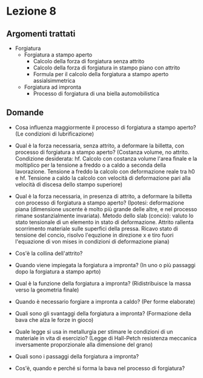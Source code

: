 # Lezione 8

## Argomenti trattati
- Forgiatura
	- Forgiatura a stampo aperto
		- Calcolo della forza di forgiatura senza attrito
		- Calcolo della forza di forgiatura in stampo piano con attrito
		- Formula per il calcolo della forgiatura a stampo aperto assialsimmetrica
	- Forgiatura ad impronta
		- Processo di forgiatura di una biella automobilistica

## Domande
- Cosa influenza maggiormente il processo di forgiatura a stampo aperto? (Le condizioni di lubrificazione)
- Qual è la forza necessaria, senza attrito, a deformare la billetta, con processo di forgiatura a stampo aperto? (Costanza volume, no attrito. Condizione desiderata: hf. Calcolo con costanza volume l'area finale e la moltiplico per la tensione a freddo o a caldo a seconda della lavorazione. Tensione a freddo la calcolo con deformazione reale tra h0 e hf. Tensione a caldo la calcolo con velocità di deformazione pari alla velocità di discesa dello stampo superiore)
- Qual è la forza necessaria, in presenza di attrito, a deformare la billetta con processo di forgiatura a stampo aperto? (Ipotesi: deformazione piana (dimensione uscente è molto più grande delle altre, e nel processo rimane sostanzialmente invariata). Metodo dello slab (concio): valuto lo stato tensionale di un elemento in stato di deformazione. Attrito rallenta scorrimento materiale sulle superfici della pressa. Ricavo stato di tensione del concio, risolvo l'equzione in direzione x e tiro fuori l'equazione di von mises in condizioni di deformazione piana)
- Cos'è la collina dell'attrito?


- Quando viene impiegata la forgiatura a impronta? (In uno o più passaggi dopo la forgiatura a stampo aprto)
- Qual è la funzione della forgiatura a impronta? (Ridistribuisce la massa verso la geometria finale)
- Quando è necessario forgiare a impronta a caldo? (Per forme elaborate)
- Quali sono gli svantaggi della forgiatura a impronta? (Formazione della bava che alza le forze in gioco)
- Quale legge si usa in metallurgia per stimare le condizioni di un materiale in vita di esercizio? (Legge di Hall-Petch resistenza meccanica inversamente proporzionale alla dimensione del grano)
- Quali sono i passaggi della forgiatura a impronta?
- Cos'è, quando e perché si forma la bava nel processo di forgiatura?
